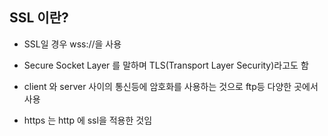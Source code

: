 ## SSL 이란?

* SSL일 경우 wss://을 사용

* Secure Socket Layer 를 말하며 TLS(Transport Layer Security)라고도 함

* client 와 server 사이의 통신등에 암호화를 사용하는 것으로 ftp등 다양한 곳에서 사용

* https 는 http 에 ssl을 적용한 것임